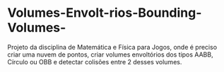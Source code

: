 # Volumes-Envolt-rios-Bounding-Volumes-
Projeto da disciplina de Matemática e Física para Jogos, onde é preciso criar uma nuvem de pontos, criar volumes envoltórios dos tipos AABB, Círculo ou OBB e detectar colisões entre 2 desses volumes.
